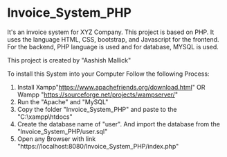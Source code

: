 # Invoice_System_PHP
 It's an invoice system for XYZ Company. This project is based on PHP. It uses the language HTML, CSS, bootstrap, and Javascript for the frontend. For the backend, PHP language is used and for database, MYSQL is used.
 
 This project is created by 
"Aashish Mallick"

To install this System into your Computer Follow the following Process:
1) Install Xampp"https://www.apachefriends.org/download.html" OR Wampp "https://sourceforge.net/projects/wampserver/"
2) Run the "Apache" and "MySQL"
3) Copy the folder "Invoice_System_PHP" and paste to the "C:\xampp\htdocs"
4) Create the database name of "user". And import the database from the "Invoice_System_PHP/user.sql"
5) Open any Browser with link "https://localhost:8080/Invoice_System_PHP/index.php"
  

